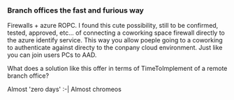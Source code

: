 ### Branch offices the fast and furious way

Firewalls + azure ROPC.
I found this cute possibility, still to be confirmed, tested, approved, etc... of connecting a coworking space firewall directly to the azure identify service.
This way you allow poeple going to a coworking to authenticate against directy to the conpany cloud environment.
Just like you can join users PCs to AAD.

What does a solution like this offer in terms of TimeToImplement of a remote branch office? 

Almost 'zero days' :-|
Almost chromeos
